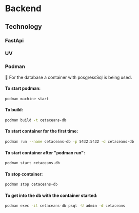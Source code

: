 # Backend

## Technology

### FastApi

### UV

### Podman
    
💾 For the database a container with posgressSql is being used.

#### To start podman: 
```bash 
podman machine start 
```

#### To build: 
```bash 
podman build -t cetaceans-db 
```

#### To start container for the first time: 
```bash 
podman run --name cetaceans-db -p 5432:5432 -d cetaceans-db 
```

#### To start container after "podman run": 
```bash 
podman start cetaceans-db 
```

#### To stop container: 
```bash 
podman stop cetaceans-db 
```

#### To get into the db with the container started: 
```bash 
podman exec -it cetaceans-db psql -U admin -d cetaceans 
```

